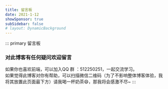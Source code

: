 ```yaml
---
title: 留言板
date: 2021-1-12
showSponsor: true
subSidebar: false
# layout: DynamicBackground
---
```


<ClientOnly>
  <DynamicBackground/>
</ClientOnly>

::: primary 留言板

### 对此博客有任何疑问欢迎留言
如果你也喜欢前端，可以加入QQ 群 ：512250251，一起交流学习。  
如果觉得此博客对你有帮助，可以扫描微信二维码（为了不影响整体博客体验，我将其放置此页面最下方）请我喝一杯奶茶:smile:，那我将会感激不尽~
:::
